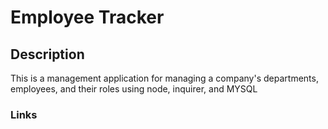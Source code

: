 # Employee Tracker

## Description

This is a management application for managing a company's departments, employees, and their roles using node, inquirer, and MYSQL

### Links
